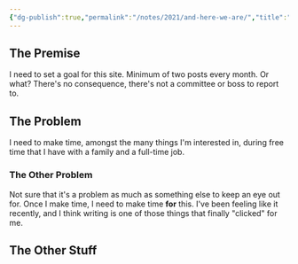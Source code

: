 ```yaml
---
{"dg-publish":true,"permalink":"/notes/2021/and-here-we-are/","title":"And Here We Are","tags":["status","outer-thoughts"],"created":"2021-06-19T11:38:42","updated":"2025-08-05T16:30:35-04:00"}
---
```



## The Premise

I need to set a goal for this site. Minimum of two posts every month. Or what? There's no consequence, there's not a committee or boss to report to.

## The Problem

I need to make time, amongst the many things I'm interested in, during free time that I have with a family and a full-time job.

### The Other Problem

Not sure that it's a problem as much as something else to keep an eye out for. Once I make time, I need to make time __for__ this. I've been feeling like it recently, and I think writing is one of those things that finally "clicked" for me.

## The Other Stuff
